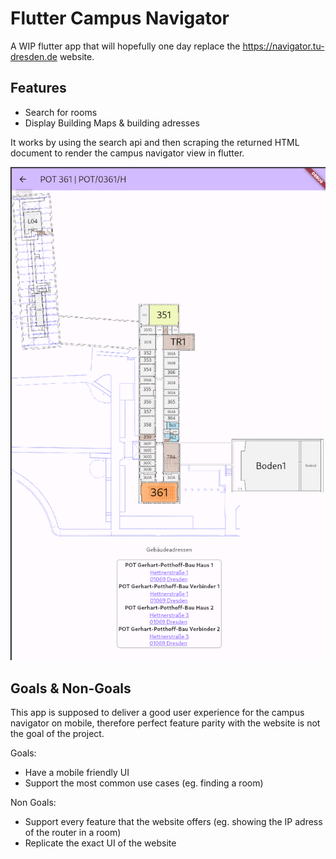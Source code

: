 # Flutter Campus Navigator

A WIP flutter app that will hopefully one day replace the https://navigator.tu-dresden.de website.

## Features

* Search for rooms
* Display Building Maps & building adresses

It works by using the search api and then scraping the returned HTML document to render the campus navigator view in flutter.

![RoomView](./assets/roomView.png)

## Goals & Non-Goals

This app is supposed to deliver a good user experience for the campus navigator on mobile, therefore perfect feature parity with the website is not the goal of the project.

Goals:
- Have a mobile friendly UI
- Support the most common use cases (eg. finding a room)

Non Goals:
- Support every feature that the website offers (eg. showing the IP adress of the router in a room)
- Replicate the exact UI of the website
